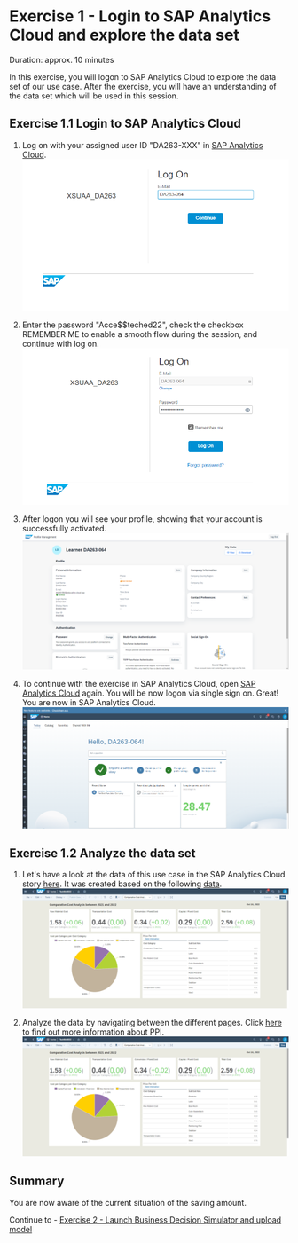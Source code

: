 # Exercise 1 - Login to SAP Analytics Cloud and explore the data set

Duration: approx. 10 minutes

In this exercise, you will logon to SAP Analytics Cloud to explore the data set of our use case. After the exercise, you will have an understanding of the data set which will be used in this session.

## Exercise 1.1 Login to SAP Analytics Cloud
1. Log on with your assigned user ID "DA263-XXX" in [SAP Analytics Cloud](https://techedsac-da263.us10.hcs.cloud.sap/sap/fpa/ui/app.html#/home). 
![](/exercises/ex1/images/ex1_1_1.png)


2. Enter the password "Acce$$teched22", check the checkbox REMEMBER ME to enable a smooth flow during the session, and continue with log on.
![](/exercises/ex1/images/ex1_1_2.png)

3. After logon you will see your profile, showing that your account is successfully activated.
![](/exercises/ex1/images/ex1_1_4.png)


4. To continue with the exercise in SAP Analytics Cloud, open [SAP Analytics Cloud](https://techedsac-da263.us10.hcs.cloud.sap/sap/fpa/ui/app.html#/home) again. You will be now logon via single sign on. Great! You are now in SAP Analytics Cloud.
![](/exercises/ex1/images/ex1_1_3.png)


## Exercise 1.2 Analyze the data set

1.  Let's have a look at the data of this use case in the SAP Analytics Cloud story [here](https://techedsac-da263.us10.hcs.cloud.sap/sap/fpa/ui/app.html#/story&/s/A0801B024AA692EFFF8D37FE4409F891/?mode=view). It was created based on the following [data](/data/).
![](/exercises/ex1/images/ex1_2_5.png)


2. Analyze the data by navigating between the different pages. Click [here](https://tradingeconomics.com/forecast/producer-prices-change) to find out more information about PPI. 
![](/exercises/ex1/images/ex1_2_5.png)


## Summary

You are now aware of the current situation of the saving amount. 

Continue to - [Exercise 2 - Launch Business Decision Simulator and upload model](../ex2/README.md)

